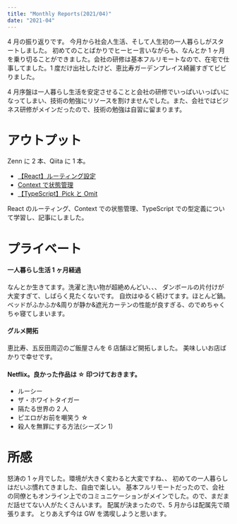 ```yaml
---
title: "Monthly Reports(2021/04)"
date: "2021-04"
---
```


4 月の振り返りです。
今月から社会人生活、そして人生初の一人暮らしがスタートしました。
初めてのことばかりでヒーヒー言いながらも、なんとか 1 ヶ月を乗り切ることができました。会社の研修は基本フルリモートなので、在宅で仕事してました。1 度だけ出社したけど、恵比寿ガーデンプレイス綺麗すぎてビビりました。

4 月序盤は一人暮らし生活を安定させることと会社の研修でいっぱいいっぱいになってしまい、技術の勉強にリソースを割けませんでした。また、会社ではビジネス研修がメインだったので、技術の勉強は自習に留まります。

# アウトプット

Zenn に 2 本、Qiita に 1 本。

- [【React】ルーティング設定](https://zenn.dev/b1essk/articles/react-routing)
- [Context で状態管理](https://zenn.dev/b1essk/articles/react-state-management)
- [【TypeScript】Pick と Omit](https://qiita.com/Kazuhiro_Mimaki/items/ba808799fcc018ca6a65)

React のルーティング、Context での状態管理、TypeScript での型定義について学習し、記事にしました。

# プライベート

#### 一人暮らし生活 1 ヶ月経過

なんとか生きてます。洗濯と洗い物が超絶めんどい、、、
ダンボールの片付けが大変すぎて、しばらく見たくないです。
自炊はゆるく続けてます。ほとんど鍋。
ベッドがふかふか&周りが静か&遮光カーテンの性能が良すぎる、のでめちゃくちゃ寝てしまいます。

#### グルメ開拓

恵比寿、五反田周辺のご飯屋さんを 6 店舗ほど開拓しました。
美味しいお店ばかりで幸せです。

#### Netflix。良かった作品は ☆ 印つけておきます。

- ルーシー
- ザ・ホワイトタイガー
- 隔たる世界の 2 人
- ピエロがお前を嘲笑う ☆
- 殺人を無罪にする方法(シーズン 1)

# 所感

怒涛の 1 ヶ月でした。環境が大きく変わると大変ですね、、
初めての一人暮らしはだいぶ慣れてきました、自由で楽しい。
基本フルリモートだったので、会社の同僚ともオンライン上でのコミュニケーションがメインでした。ので、まだまだ話せてない人がたくさんいます。
配属が決まったので、5 月からは配属先で頑張ります。
とりあえず今は GW を満喫しようと思います。
